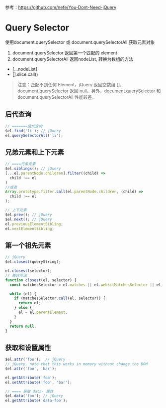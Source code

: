 参考：https://github.com/nefe/You-Dont-Need-jQuery

# Query Selector
使用document.querySelector 或 document.querySelectorAll 获取元素对象
1. document.querySelector 返回第一个匹配的 element
2. document.querySelectorAll 返回nodeList, 转换为数组的方法
  * [...nodeList]
  * [].slice.call()

> 注意：匹配不到任何 Element，jQuery 返回空数组 []，document.querySelector 返回 null。另外，document.querySelector 和 document.querySelectorAll 性能较差。

## 后代查询
```js
// =======后代查询
$el.find('li'); // jQuery
el.querySelectorAll('li');
```

## 兄弟元素和上下元素
```js
// ====兄弟元素
$el.siblings(); // jQuery
[...el.parentNode.children].filter((child) =>
  child !== el
)
//或者
Array.prototype.filter.call(el.parentNode.children, (child) =>
  child !== el
);

// 上下元素
$el.prev(); // jQuery
$el.next(); // jQuery
el.previousElementSibling;
el.nextElementSibling;
```

## 第一个祖先元素
```js
// jQuery
$el.closest(queryString);

el.closest(selector);
// 兼容写法
function closest(el, selector) {
  const matchesSelector = el.matches || el.webkitMatchesSelector || el.mozMatchesSelector || el.msMatchesSelector;

  while (el) {
    if (matchesSelector.call(el, selector)) {
      return el;
    } else {
      el = el.parentElement;
    }
  }
  return null;
}
```

## 获取和设置属性
```js
$el.attr('foo');  // jQuery
// jQuery, note that this works in memory without change the DOM
$el.attr('foo', 'bar'); 

el.getAttribute('foo');
el.setAttribute('foo', 'bar');

// ==== 获取 data- 属性
$el.data('foo'); // jQuery
el.getAttribute('data-foo');
```
